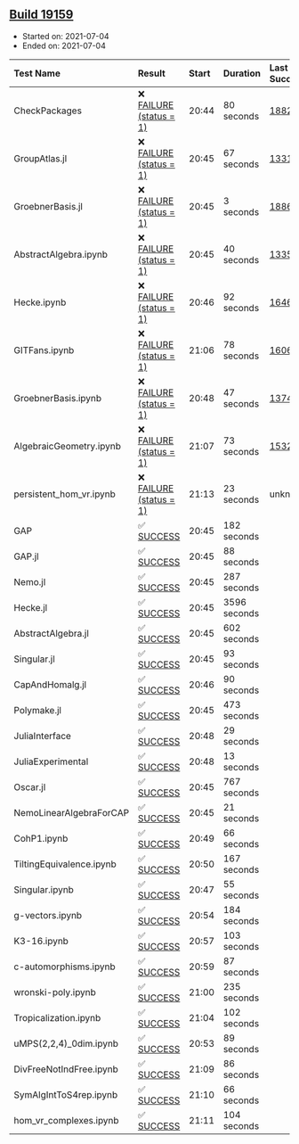 ## [Build 19159](https://oscarci.mathematik.uni-kl.de/job/oscar/19159/)

* Started on: 2021-07-04
* Ended on: 2021-07-04

| Test Name    | Result | Start | Duration | Last Success | First Failure |
|:-------------|:-------|:------|:---------|:-------------|:--------------|
| CheckPackages | ❌ [FAILURE (status = 1)](https://oscarci.mathematik.uni-kl.de/job/oscar/19159/artifact/logs/build-19159/CheckPackages.log) | 20:44 | 80 seconds | [18822](https://oscarci.mathematik.uni-kl.de/job/oscar/18822/) | [18823](https://oscarci.mathematik.uni-kl.de/job/oscar/18823/) |
| GroupAtlas.jl | ❌ [FAILURE (status = 1)](https://oscarci.mathematik.uni-kl.de/job/oscar/19159/artifact/logs/build-19159/GroupAtlas.jl.log) | 20:45 | 67 seconds | [13311](https://oscarci.mathematik.uni-kl.de/job/oscar/13311/) | [13312](https://oscarci.mathematik.uni-kl.de/job/oscar/13312/) |
| GroebnerBasis.jl | ❌ [FAILURE (status = 1)](https://oscarci.mathematik.uni-kl.de/job/oscar/19159/artifact/logs/build-19159/GroebnerBasis.jl.log) | 20:45 | 3 seconds | [18864](https://oscarci.mathematik.uni-kl.de/job/oscar/18864/) | [18865](https://oscarci.mathematik.uni-kl.de/job/oscar/18865/) |
| AbstractAlgebra.ipynb | ❌ [FAILURE (status = 1)](https://oscarci.mathematik.uni-kl.de/job/oscar/19159/artifact/logs/build-19159/AbstractAlgebra.ipynb.log) | 20:45 | 40 seconds | [13355](https://oscarci.mathematik.uni-kl.de/job/oscar/13355/) | [13356](https://oscarci.mathematik.uni-kl.de/job/oscar/13356/) |
| Hecke.ipynb | ❌ [FAILURE (status = 1)](https://oscarci.mathematik.uni-kl.de/job/oscar/19159/artifact/logs/build-19159/Hecke.ipynb.log) | 20:46 | 92 seconds | [16463](https://oscarci.mathematik.uni-kl.de/job/oscar/16463/) | [16464](https://oscarci.mathematik.uni-kl.de/job/oscar/16464/) |
| GITFans.ipynb | ❌ [FAILURE (status = 1)](https://oscarci.mathematik.uni-kl.de/job/oscar/19159/artifact/logs/build-19159/GITFans.ipynb.log) | 21:06 | 78 seconds | [16068](https://oscarci.mathematik.uni-kl.de/job/oscar/16068/) | [16069](https://oscarci.mathematik.uni-kl.de/job/oscar/16069/) |
| GroebnerBasis.ipynb | ❌ [FAILURE (status = 1)](https://oscarci.mathematik.uni-kl.de/job/oscar/19159/artifact/logs/build-19159/GroebnerBasis.ipynb.log) | 20:48 | 47 seconds | [13748](https://oscarci.mathematik.uni-kl.de/job/oscar/13748/) | [13749](https://oscarci.mathematik.uni-kl.de/job/oscar/13749/) |
| AlgebraicGeometry.ipynb | ❌ [FAILURE (status = 1)](https://oscarci.mathematik.uni-kl.de/job/oscar/19159/artifact/logs/build-19159/AlgebraicGeometry.ipynb.log) | 21:07 | 73 seconds | [15322](https://oscarci.mathematik.uni-kl.de/job/oscar/15322/) | [15323](https://oscarci.mathematik.uni-kl.de/job/oscar/15323/) |
| persistent_hom_vr.ipynb | ❌ [FAILURE (status = 1)](https://oscarci.mathematik.uni-kl.de/job/oscar/19159/artifact/logs/build-19159/persistent_hom_vr.ipynb.log) | 21:13 | 23 seconds | unknown | unknown |
| GAP | ✅ [SUCCESS](https://oscarci.mathematik.uni-kl.de/job/oscar/19159/artifact/logs/build-19159/GAP.log) | 20:45 | 182 seconds |  |  |
| GAP.jl | ✅ [SUCCESS](https://oscarci.mathematik.uni-kl.de/job/oscar/19159/artifact/logs/build-19159/GAP.jl.log) | 20:45 | 88 seconds |  |  |
| Nemo.jl | ✅ [SUCCESS](https://oscarci.mathematik.uni-kl.de/job/oscar/19159/artifact/logs/build-19159/Nemo.jl.log) | 20:45 | 287 seconds |  |  |
| Hecke.jl | ✅ [SUCCESS](https://oscarci.mathematik.uni-kl.de/job/oscar/19159/artifact/logs/build-19159/Hecke.jl.log) | 20:45 | 3596 seconds |  |  |
| AbstractAlgebra.jl | ✅ [SUCCESS](https://oscarci.mathematik.uni-kl.de/job/oscar/19159/artifact/logs/build-19159/AbstractAlgebra.jl.log) | 20:45 | 602 seconds |  |  |
| Singular.jl | ✅ [SUCCESS](https://oscarci.mathematik.uni-kl.de/job/oscar/19159/artifact/logs/build-19159/Singular.jl.log) | 20:45 | 93 seconds |  |  |
| CapAndHomalg.jl | ✅ [SUCCESS](https://oscarci.mathematik.uni-kl.de/job/oscar/19159/artifact/logs/build-19159/CapAndHomalg.jl.log) | 20:46 | 90 seconds |  |  |
| Polymake.jl | ✅ [SUCCESS](https://oscarci.mathematik.uni-kl.de/job/oscar/19159/artifact/logs/build-19159/Polymake.jl.log) | 20:45 | 473 seconds |  |  |
| JuliaInterface | ✅ [SUCCESS](https://oscarci.mathematik.uni-kl.de/job/oscar/19159/artifact/logs/build-19159/JuliaInterface.log) | 20:48 | 29 seconds |  |  |
| JuliaExperimental | ✅ [SUCCESS](https://oscarci.mathematik.uni-kl.de/job/oscar/19159/artifact/logs/build-19159/JuliaExperimental.log) | 20:48 | 13 seconds |  |  |
| Oscar.jl | ✅ [SUCCESS](https://oscarci.mathematik.uni-kl.de/job/oscar/19159/artifact/logs/build-19159/Oscar.jl.log) | 20:45 | 767 seconds |  |  |
| NemoLinearAlgebraForCAP | ✅ [SUCCESS](https://oscarci.mathematik.uni-kl.de/job/oscar/19159/artifact/logs/build-19159/NemoLinearAlgebraForCAP.log) | 20:45 | 21 seconds |  |  |
| CohP1.ipynb | ✅ [SUCCESS](https://oscarci.mathematik.uni-kl.de/job/oscar/19159/artifact/logs/build-19159/CohP1.ipynb.log) | 20:49 | 66 seconds |  |  |
| TiltingEquivalence.ipynb | ✅ [SUCCESS](https://oscarci.mathematik.uni-kl.de/job/oscar/19159/artifact/logs/build-19159/TiltingEquivalence.ipynb.log) | 20:50 | 167 seconds |  |  |
| Singular.ipynb | ✅ [SUCCESS](https://oscarci.mathematik.uni-kl.de/job/oscar/19159/artifact/logs/build-19159/Singular.ipynb.log) | 20:47 | 55 seconds |  |  |
| g-vectors.ipynb | ✅ [SUCCESS](https://oscarci.mathematik.uni-kl.de/job/oscar/19159/artifact/logs/build-19159/g-vectors.ipynb.log) | 20:54 | 184 seconds |  |  |
| K3-16.ipynb | ✅ [SUCCESS](https://oscarci.mathematik.uni-kl.de/job/oscar/19159/artifact/logs/build-19159/K3-16.ipynb.log) | 20:57 | 103 seconds |  |  |
| c-automorphisms.ipynb | ✅ [SUCCESS](https://oscarci.mathematik.uni-kl.de/job/oscar/19159/artifact/logs/build-19159/c-automorphisms.ipynb.log) | 20:59 | 87 seconds |  |  |
| wronski-poly.ipynb | ✅ [SUCCESS](https://oscarci.mathematik.uni-kl.de/job/oscar/19159/artifact/logs/build-19159/wronski-poly.ipynb.log) | 21:00 | 235 seconds |  |  |
| Tropicalization.ipynb | ✅ [SUCCESS](https://oscarci.mathematik.uni-kl.de/job/oscar/19159/artifact/logs/build-19159/Tropicalization.ipynb.log) | 21:04 | 102 seconds |  |  |
| uMPS(2,2,4)_0dim.ipynb | ✅ [SUCCESS](https://oscarci.mathematik.uni-kl.de/job/oscar/19159/artifact/logs/build-19159/uMPS-2-2-4-_0dim.ipynb.log) | 20:53 | 89 seconds |  |  |
| DivFreeNotIndFree.ipynb | ✅ [SUCCESS](https://oscarci.mathematik.uni-kl.de/job/oscar/19159/artifact/logs/build-19159/DivFreeNotIndFree.ipynb.log) | 21:09 | 86 seconds |  |  |
| SymAlgIntToS4rep.ipynb | ✅ [SUCCESS](https://oscarci.mathematik.uni-kl.de/job/oscar/19159/artifact/logs/build-19159/SymAlgIntToS4rep.ipynb.log) | 21:10 | 66 seconds |  |  |
| hom_vr_complexes.ipynb | ✅ [SUCCESS](https://oscarci.mathematik.uni-kl.de/job/oscar/19159/artifact/logs/build-19159/hom_vr_complexes.ipynb.log) | 21:11 | 104 seconds |  |  |
